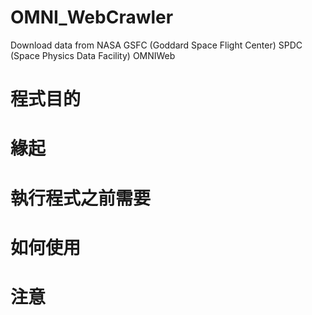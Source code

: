 # OMNI_WebCrawler
Download data from NASA GSFC (Goddard Space Flight Center) SPDC (Space Physics Data Facility) OMNIWeb

# 程式目的

# 緣起

# 執行程式之前需要

# 如何使用

# 注意
